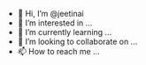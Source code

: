- 👋 Hi, I’m @jeetinai
- 👀 I’m interested in ...
- 🌱 I’m currently learning ...
- 💞️ I’m looking to collaborate on ...
- 📫 How to reach me ...

<!---
jeetinai/jeetinai is a ✨ special ✨ repository because its `README.md` (this file) appears on your GitHub profile.
You can click the Preview link to take a look at your changes.
--->
